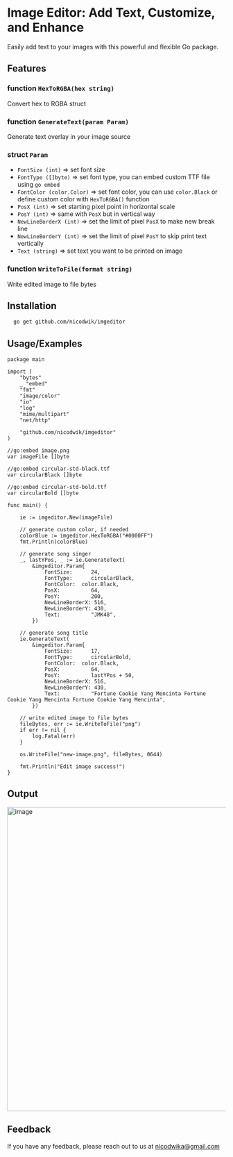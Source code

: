 
# Image Editor: Add Text, Customize, and Enhance

Easily add text to your images with this powerful and flexible Go package.

## Features

### function `HexToRGBA(hex string)`
Convert hex to RGBA struct

### function `GenerateText(param Param)`
Generate text overlay in your image source

### struct `Param` 
- `FontSize (int)` => set font size
- `FontType ([]byte)` => set font type, you can embed custom TTF file using `go embed`
- `FontColor (color.Color)` => set font color, you can use `color.Black` or define custom color with `HexToRGBA()` function
- `PosX (int)` => set starting pixel point in horizontal scale
- `PosY (int)` => same with `PosX` but in vertical way
- `NewLineBorderX (int)` => set the limit of pixel `PosX` to make new break line
- `NewLineBorderY (int)` => set the limit of pixel `PosY` to skip print text vertically
- `Text (string)` => set text you want to be printed on image

### function `WriteToFile(format string)`
Write edited image to file bytes

## Installation

```bash
  go get github.com/nicodwik/imgeditor
```
    
## Usage/Examples

```
package main

import (
	"bytes"
	_ "embed"
	"fmt"
	"image/color"
	"io"
	"log"
	"mime/multipart"
	"net/http"

	"github.com/nicodwik/imgeditor"
)

//go:embed image.png
var imageFile []byte

//go:embed circular-std-black.ttf
var circularBlack []byte

//go:embed circular-std-bold.ttf
var circularBold []byte

func main() {

	ie := imgeditor.New(imageFile)

	// generate custom color, if needed
	colorBlue := imgeditor.HexToRGBA("#0000FF")
	fmt.Println(colorBlue)

	// generate song singer
	_, lastYPos, _ := ie.GenerateText(
		&imgeditor.Param{
			FontSize:      24,
			FontType:      circularBlack,
			FontColor:	color.Black,
			PosX:          64,
			PosY:          200,
			NewLineBorderX: 516,
			NewLineBorderY: 430,
			Text:          "JMK48",
		})

	// generate song title
	ie.GenerateText(
		&imgeditor.Param{
			FontSize:      17,
			FontType:      circularBold,
			FontColor:	color.Black,
			PosX:          64,
			PosY:          lastYPos + 50,
			NewLineBorderX: 516,
			NewLineBorderY: 430,
			Text:          "Fortune Cookie Yang Mencinta Fortune Cookie Yang Mencinta Fortune Cookie Yang Mencinta",
		})

	// write edited image to file bytes
	fileBytes, err := ie.WriteToFile("png")
	if err != nil {
		log.Fatal(err)
	}

	os.WriteFile("new-image.png", fileBytes, 0644)

	fmt.Println("Edit image success!")
}

```

## Output
<img width="701" alt="image" src="https://github.com/user-attachments/assets/fc9ec372-ba87-43a2-9b34-ec39cbc08357">

## Feedback

If you have any feedback, please reach out to us at nicodwika@gmail.com

